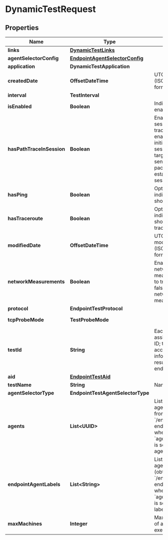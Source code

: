 

# DynamicTestRequest


## Properties

| Name | Type | Description | Notes |
|------------ | ------------- | ------------- | -------------|
|**links** | [**DynamicTestLinks**](DynamicTestLinks.md) |  |  [optional] |
|**agentSelectorConfig** | [**EndpointAgentSelectorConfig**](EndpointAgentSelectorConfig.md) |  |  [optional] |
|**application** | **DynamicTestApplication** |  |  [optional] |
|**createdDate** | **OffsetDateTime** | UTC created date (ISO date-time format). |  [optional] [readonly] |
|**interval** | **TestInterval** |  |  [optional] |
|**isEnabled** | **Boolean** | Indicates if test is enabled. |  [optional] [readonly] |
|**hasPathTraceInSession** | **Boolean** | Enables \&quot;in session\&quot; path trace. When enabled, this option initiates a TCP session with the target server and sends path trace packets within the established TCP session. |  [optional] [readonly] |
|**hasPing** | **Boolean** | Optional flag indicating if the test should run ping. |  [optional] |
|**hasTraceroute** | **Boolean** | Optional flag indicating if the test should run traceroute. |  [optional] |
|**modifiedDate** | **OffsetDateTime** | UTC last modification date (ISO date-time format). |  [optional] [readonly] |
|**networkMeasurements** | **Boolean** | Enable or disable network measurements. Set to true to enable or false to disable network measurements. |  [optional] [readonly] |
|**protocol** | **EndpointTestProtocol** |  |  [optional] |
|**tcpProbeMode** | **TestProbeMode** |  |  [optional] [readonly] |
|**testId** | **String** | Each test is assigned a unique ID; this is used to access test information and results from other endpoints. |  [optional] [readonly] |
|**aid** | [**EndpointTestAid**](EndpointTestAid.md) |  |  [optional] |
|**testName** | **String** | Name of the test. |  [optional] |
|**agentSelectorType** | **EndpointTestAgentSelectorType** |  |  [optional] |
|**agents** | **List&lt;UUID&gt;** | List of endpoint agent IDs (obtained from &#x60;/endpoint/agents&#x60; endpoint). Required when &#x60;agentSelectorType&#x60; is set to &#x60;specific-agent&#x60;. |  [optional] |
|**endpointAgentLabels** | **List&lt;String&gt;** | List of endpoint agent label IDs (obtained from &#x60;/endpoint/labels&#x60; endpoint), required when &#x60;agentSelectorType&#x60; is set to &#x60;agent-labels&#x60;. |  [optional] |
|**maxMachines** | **Integer** | Maximum number of agents which can execute this test. |  [optional] |




